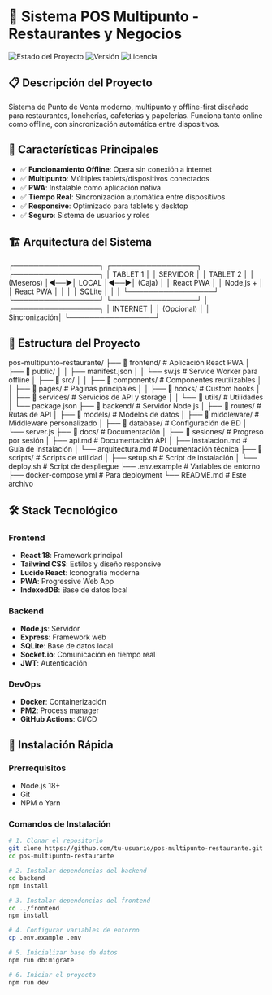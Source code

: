 # 🏪 Sistema POS Multipunto - Restaurantes y Negocios

![Estado del Proyecto](https://img.shields.io/badge/Estado-En%20Desarrollo-yellow)
![Versión](https://img.shields.io/badge/Versión-1.0.0--alpha-blue)
![Licencia](https://img.shields.io/badge/Licencia-MIT-green)

## 📋 Descripción del Proyecto

Sistema de Punto de Venta moderno, multipunto y offline-first diseñado para restaurantes, loncherías, cafeterías y papelerías. Funciona tanto online como offline, con sincronización automática entre dispositivos.

## 🎯 Características Principales

- ✅ **Funcionamiento Offline**: Opera sin conexión a internet
- ✅ **Multipunto**: Múltiples tablets/dispositivos conectados
- ✅ **PWA**: Instalable como aplicación nativa
- ✅ **Tiempo Real**: Sincronización automática entre dispositivos
- ✅ **Responsive**: Optimizado para tablets y desktop
- ✅ **Seguro**: Sistema de usuarios y roles

## 🏗️ Arquitectura del Sistema

┌─────────────────┐    ┌─────────────────┐    ┌─────────────────┐
│   TABLET 1      │    │   SERVIDOR      │    │   TABLET 2      │
│   (Meseros)     │◄──►│   LOCAL         │◄──►│   (Caja)        │
│   React PWA     │    │   Node.js +     │    │   React PWA     │
│                 │    │   SQLite        │    │                 │
└─────────────────┘    └─────────────────┘    └─────────────────┘
│
┌─────────────────┐
│   INTERNET      │
│   (Opcional)    │
│   Sincronización│
└─────────────────┘

## 📁 Estructura del Proyecto

pos-multipunto-restaurante/
├── 📁 frontend/                 # Aplicación React PWA
│   ├── 📁 public/
│   │   ├── manifest.json
│   │   └── sw.js               # Service Worker para offline
│   ├── 📁 src/
│   │   ├── 📁 components/      # Componentes reutilizables
│   │   ├── 📁 pages/          # Páginas principales
│   │   ├── 📁 hooks/          # Custom hooks
│   │   ├── 📁 services/       # Servicios de API y storage
│   │   └── 📁 utils/          # Utilidades
│   └── package.json
├── 📁 backend/                  # Servidor Node.js
│   ├── 📁 routes/             # Rutas de API
│   ├── 📁 models/             # Modelos de datos
│   ├── 📁 middleware/         # Middleware personalizado
│   ├── 📁 database/           # Configuración de BD
│   └── server.js
├── 📁 docs/                    # Documentación
│   ├── 📁 sesiones/           # Progreso por sesión
│   ├── api.md                 # Documentación API
│   ├── instalacion.md         # Guía de instalación
│   └── arquitectura.md        # Documentación técnica
├── 📁 scripts/                # Scripts de utilidad
│   ├── setup.sh              # Script de instalación
│   └── deploy.sh             # Script de despliegue
├── .env.example               # Variables de entorno
├── docker-compose.yml         # Para deployment
└── README.md                  # Este archivo


## 🛠️ Stack Tecnológico

### Frontend
- **React 18**: Framework principal
- **Tailwind CSS**: Estilos y diseño responsive
- **Lucide React**: Iconografía moderna
- **PWA**: Progressive Web App
- **IndexedDB**: Base de datos local

### Backend
- **Node.js**: Servidor
- **Express**: Framework web
- **SQLite**: Base de datos local
- **Socket.io**: Comunicación en tiempo real
- **JWT**: Autenticación

### DevOps
- **Docker**: Containerización
- **PM2**: Process manager
- **GitHub Actions**: CI/CD

## 🚀 Instalación Rápida

### Prerrequisitos
- Node.js 18+ 
- Git
- NPM o Yarn

### Comandos de Instalación
```bash
# 1. Clonar el repositorio
git clone https://github.com/tu-usuario/pos-multipunto-restaurante.git
cd pos-multipunto-restaurante

# 2. Instalar dependencias del backend
cd backend
npm install

# 3. Instalar dependencias del frontend
cd ../frontend
npm install

# 4. Configurar variables de entorno
cp .env.example .env

# 5. Inicializar base de datos
npm run db:migrate

# 6. Iniciar el proyecto
npm run dev